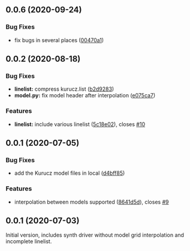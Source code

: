 ## 0.0.6 (2020-09-24)


### Bug Fixes

* fix bugs in several places ([00470a1](https://github.com/MingjieJian/pymoog/commit/00470a1d5bc6d6246824788b858beb63ff19d0ad))



## 0.0.2 (2020-08-18)


### Bug Fixes

* **linelist:** compress kurucz.list ([b2d9283](https://github.com/MingjieJian/pymoog/commit/b2d92838ab6b7e43ec79366ea1e508111844bcc7))
* **model.py:** fix model header after interpolation ([e075ca7](https://github.com/MingjieJian/pymoog/commit/e075ca771b60e15785f5bab4085b768afe729605))


### Features

* **linelist:** include various linelist ([5c18e02](https://github.com/MingjieJian/pymoog/commit/5c18e02df13d554e3bc4574d97e9f4b294d2853d)), closes [#10](https://github.com/MingjieJian/pymoog/issues/10)



## 0.0.1 (2020-07-05)


### Bug Fixes

* add the Kurucz model files in local ([d4bff85](https://github.com/MingjieJian/pymoog/commit/d4bff85ebb3b16e1fe1033a350f0d2b389de210d))


### Features

* interpolation between models supported ([8641d5d](https://github.com/MingjieJian/pymoog/commit/8641d5d764818adb814c64c2f51b76a5f0bb32bf)), closes [#9](https://github.com/MingjieJian/pymoog/issues/9)



## 0.0.1 (2020-07-03)

Initial version, includes synth driver without model grid interpolation and incomplete linelist.
